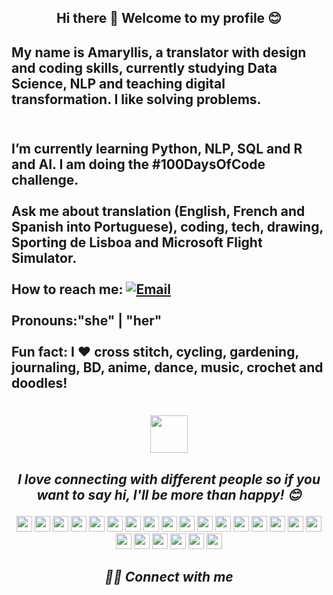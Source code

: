
<h2 align="center"> Hi there 👋 Welcome to my profile 😊</h2>


 
   <h2 align="left"> My name is Amaryllis, a translator with design and coding skills, currently studying Data Science, NLP and teaching digital transformation. I like solving problems.<h2 align="left">     
<br> I’m currently learning Python, NLP, SQL and R and AI. I am doing the #100DaysOfCode challenge.<br/>
<br> Ask me about  translation (English, French and Spanish into Portuguese), coding, tech, drawing, Sporting de Lisboa and Microsoft Flight Simulator.<br/>
<br> How to reach me: <a href="mailto:info@amaryllis2021.com"><img alt="Email" src="https://img.shields.io/badge/Email-info@amaryllis2021.com-red?style=flat&logo=gmail"></a>  <br/>
<br> Pronouns:"she" | "her"<br/>
<br> Fun fact: I ♥ cross stitch, cycling, gardening, journaling, BD, anime, dance, music, crochet and doodles!<br/> 

<h1><p align="center"><img src="https://media.giphy.com/media/eDDrmbtY0aSAII8ffT/giphy.gif" width="60"> <em><p align="center"> </h1>
 <h2><p align="center"> <b>I love connecting with different people</b> so if you want to say <b>hi, I'll be more than happy!</b> 😊<p align="center"> </h2>

<p align="center">

<img src="https://img.shields.io/badge/html5%20-%23E34F26.svg?&style=for-the-badge&logo=html5&logoColor=white" height="25"/>
  
<img src="https://img.shields.io/badge/css3%20-%231572B6.svg?&style=for-the-badge&logo=css3&logoColor=white" height="25"/>
  
<img src="https://img.shields.io/badge/bootstrap%20-%23563D7C.svg?&style=for-the-badge&logo=bootstrap&logoColor=white" height="25"/>
  
<img src="https://img.shields.io/badge/javascript-%23F7DF1E.svg?&style=for-the-badge&logo=javascript&logoColor=black" height="25"/>
  
<img src="https://img.shields.io/badge/jupyter%20-%23E34F26.svg?&style=for-the-badge&logo=jupyter&logoColor=white" height="25"/>
     
<img src="https://img.shields.io/badge/windows-%231572B6.svg?&style=for-the-badge&logo=windows&logoColor=white" height="25"/>
  
<img src="https://img.shields.io/badge/r%20-%23563D7C.svg?&style=for-the-badge&logo=r&logoColor=white" height="25"/>  
  
<img src="https://img.shields.io/badge/github%20-%23F7DF1E.svg?&style=for-the-badge&logo=github&logoColor=black" height="25"/>
  
<img src="https://img.shields.io/badge/sql%20-%23E34F26.svg?&style=for-the-badge&logo=sql&logoColor=white" height="25"/>
  
<img src="https://img.shields.io/badge/wordpress-%231572B6.svg?&style=for-the-badge&logo=wordpress&logoColor=white" height="25"/> 
  
<img src="https://img.shields.io/badge/canva%20-%23563D7C.svg?&style=for-the-badge&logo=canva&logoColor=white" height="25"/>
    
<img src="https://img.shields.io/badge/python-%23F7DF1E.svg?&style=for-the-badge&logo=python&logoColor=black" height="25"/>

<img src="https://img.shields.io/badge/powerbi%20-%23E34F26.svg?&style=for-the-badge&logo=powerbi&logoColor=black" height="25"/>
  
<img src="https://img.shields.io/badge/googlecolab-%231572B6.svg?&style=for-the-badge&logo=googlecolab&logoColor=white" height="25"/> 
  
<img src="https://img.shields.io/badge/seo%20-%23563D7C.svg?&style=for-the-badge&logo=seo&logoColor=white" height="25"/> 
  
<img src="https://img.shields.io/badge/tableau%20-%23F7DF1E.svg?&style=for-the-badge&logo=powerbi&logoColor=black" height="25"/> 

<img src="https://img.shields.io/badge/microsoftazure%20-%23E34F26.svg?&style=for-the-badge&logo=microsoftazure&logoColor=white" height="25"/>

<img src="https://img.shields.io/badge/visio%20-%231572B6.svg?&style=for-the-badge&logo=visio&logoColor=white" height="25"/>

<img src="https://img.shields.io/badge/microsoftacess%20-%23563D7C.svg?&style=for-the-badge&logo=microsoftacess&logoColor=white" height="25"/>

<img src="https://img.shields.io/badge/adobefresco-%23F7DF1E.svg?&style=for-the-badge&logo=adobefresco&logoColor=black" height="25"/>
  
<img src="https://img.shields.io/badge/mailchimp%20-%23E34F26.svg?&style=for-the-badge&logo=mailchimp&logoColor=white" height="25"/>
     
<img src="https://img.shields.io/badge/microsoftexcel-%231572B6.svg?&style=for-the-badge&logo=microsoftexcel&logoColor=white" height="25"/>

<img src="https://img.shields.io/badge/dataiku%20-%23563D7C.svg?&style=for-the-badge&logo=dataiku&logoColor=white" height="25"/> 



</p>


<h2><p align="center"> 🤝🏻 Connect with me <p align="center"> </h2>

  
